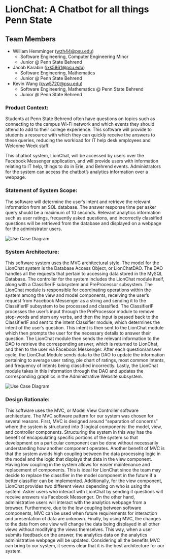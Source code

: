 # LionChat: A Chatbot for all things Penn State

## Team Members

- William Hemminger (wzh44@psu.edu)
  - Software Engineering, Computer Engineering Minor
  - Junior @ Penn State Behrend
- Jacob Karabin (jxk5861@psu.edu)
  - Software Engineering, Mathematics
  - Junior @ Penn State Behrend
- Kevin Wang (kvw5720@psu.edu)
  - Software Engineering, Mathematics @ Penn State Behrend
  - Junior @ Penn State Behrend

### Product Context:

Students at Penn State Behrend often have questions on topics such as connecting to the campus Wi-Fi network and which events they should attend to add to their college experience. This software will provide to students a resource with which they can quickly receive the answers to these queries, reducing the workload for IT help desk employees and Welcome Week staff.

This chatbot system, LionChat, will be accessed by users over the Facebook Messenger application, and will provide users with information relating to IT help, things to do in Erie, and Behrend events. Administrators for the system can access the chatbot’s analytics information over a webpage.

### Statement of System Scope:

The software will determine the user’s intent and retrieve the relevant information from an SQL database. The answer response time per asker query should be a maximum of 10 seconds.  Relevant analytics information such as user ratings, frequently asked questions, and incorrectly classified questions will be retrieved from the database and displayed on a webpage for the administrator users.

![Use Case Diagram](https://github.com/KWANGORIGIN/LionChat/blob/main/imgs/UML%20Case%20Diagram.png)

### System Architecture:

This software system uses the MVC architectural style.  The model for the LionChat system is the Database Access Object, or LionChatDAO.  The DAO handles all the requests that pertain to accessing data stored in the MySQL Database.  The controller for the system includes the LionChat module itself, along with a ClassifierIF subsystem and PreProcessor subsystem.  The LionChat module is responsible for coordinating operations within the system among the view and model components, receiving the user’s request from Facebook Messenger as a string and sending it to the ClassifierIF subsystem to be processed and classified.  The ClassifierIF processes the user’s input through the PreProcessor module to remove stop-words and stem any verbs, and then the input is passed back to the ClassifierIF and sent to the Intent Classifier module, which determines the intent of the user’s question.  This intent is then sent to the LionChat module which then prompts the user for the necessary details to answer their question.  The LionChat module then sends the relevant information to the DAO to retrieve the corresponding answer, which is returned to LionChat, and then to the user via Facebook Messenger.  After each question/answer cycle, the LionChat Module sends data to the DAO to update the information pertaining to average user rating, pie chart of ratings, most common intents, and frequency of intents being classified incorrectly.  Lastly, the LionChat module takes in this information through the DAO and updates the corresponding graphics in the Administrative Website subsystem.

![Use Case Diagram](https://github.com/KWANGORIGIN/LionChat/blob/main/imgs/Package%20Diagram.png)

### Design Rationale:

This software uses the MVC, or Model View Controller software architecture.  The MVC software pattern for our system was chosen for several reasons. First, MVC is designed around “separation of concerns” where the system is structured into 3 logical components: the model, view, and controller components. Structuring the system in this way has the benefit of encapsulating specific portions of the system so that development on a particular component can be done without necessarily understanding how another component operates. Another benefit of MVC is that the system avoids high coupling between the data processing logic in the model and the logic that displays that data in the view component.  Having low coupling in the system allows for easier maintenance and replacement of components. This is ideal for LionChat since the team may decide to replace the classifier in the model component in the future if a better classifier can be implemented.  Additionally, for the view component, LionChat provides two different views depending on who is using the system. Asker users who interact with LionChat by sending it questions will receive answers via Facebook Messenger. On the other hand, administrative users will interact with the analytics webpage from a browser.  Furthermore, due to the low coupling between software components, MVC can be used when future requirements for interaction and presentation of data are unknown.  Finally, by using MVC, the changes to the data from one view will change the data being displayed in all other views without modifying the views themselves. This way, when a user submits feedback on the answer, the analytics data on the analytics administrative webpage will be updated. Considering all the benefits MVC can bring to our system, it seems clear that it is the best architecture for our system. 
